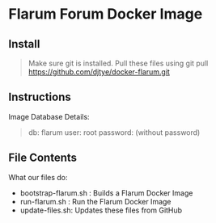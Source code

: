 # Flarum Forum Docker Image

## Install

> Make sure git is installed.
> Pull these files using git pull https://github.com/djtye/docker-flarum.git

## Instructions

Image Database Details:

> db: flarum
> user: root
> password: (without password)


## File Contents

What our files do:

* bootstrap-flarum.sh : Builds a Flarum Docker Image
* run-flarum.sh : Run the Flarum Docker Image
*  update-files.sh: Updates these files from GitHub

